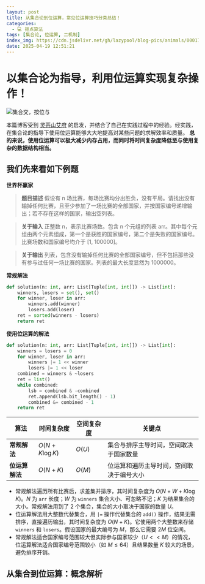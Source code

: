 ```yaml
---
layout: post
title: 从集合论到位运算，常见位运算技巧分类总结！
categories:
  - 💻 抠点算法
tags: [集合论, 位运算, 二机制]
index_img: https://cdn.jsdelivr.net/gh/lazypool/blog-pics/animals/00017.jpg
date: 2025-04-19 12:51:21
---
```


# 以集合论为指导，利用位运算实现复杂操作！

![集合交，按位与](union_bitand.png)

本篇博客受到 [灵茶山艾府](https://leetcode.cn/discuss/post/3571304/cong-ji-he-lun-dao-wei-yun-suan-chang-ji-enve/) 的启发，并结合了自己在实践过程中的经验。经实践，在集合论的指导下使用位运算能够大大地提高对某些问题的求解效率和质量。 **总的来说，使用位运算可以极大减少内存占用，而同时将时间复杂度降低至与使用复杂的数据结构相当。**

## 我们先来看如下例题

**世界杯赢家**
> **题目描述**
> 假设有 n 场比赛，每场比赛均分出胜负，没有平局。请找出没有输掉任何比赛，且至少参加了一场比赛的全部国家，并按国家编号递增输出；若不存在这样的国家，输出空列表。

> **关于输入**
> 正整数 n，表示比赛场数。包含 n 个元组的列表 arr。其中每个元组由两个元素组成，第一个是获胜的国家编号，第二个是失败的国家编号。比赛场数和国家编号均介于 \[1, 100000\]。

> **关于输出**
> 列表，包含没有输掉任何比赛的全部国家编号，但不包括那些没有参与过任何一场比赛的国家。列表的最大长度显然为 1000000。

**常规解法**
```python
def solution(n: int, arr: List[Tuple[int, int]]) -> List[int]:
    winners, losers = set(), set()
    for winner, loser in arr:
        winners.add(winner)
        losers.add(loser)
    ret = sorted(winners - losers)
    return ret
```

**使用位运算的解法**
```python
def solution(n: int, arr: List[Tuple[int, int]]) -> List[int]:
    winners = losers = 0
    for winner, loser in arr:
        winners |= 1 << winner
        losers |= 1 << loser
    combined = winners & ~losers
    ret = list()
    while combined:
        lsb = combined & -combined
        ret.append(lsb.bit_length() - 1)
        combined &= combined - 1
    return ret
```

| **算法**       | **时间复杂度**    | **空间复杂度** | **关键点**                               |
|----------------|-------------------|----------------|------------------------------------------|
| **常规解法**   | $O(N + K \log K)$ | $O(U)$         | 集合与排序主导时间，空间取决于国家数量   |
| **位运算解法** | $O(N + K)$        | $O(M)$         | 位运算和遍历主导时间，空间取决于编号大小 |

- 常规解法遍历所有比赛后，求差集并排序，其时间复杂度为 $O(N + W + K \log K)$。$N$ 为 `arr` 长度；$W$ 为 `winners` 集合大小、可忽略不记；$K$ 为结果集合的大小。常规解法用到了 2 个集合，集合的大小取决于国家的数量 $U$。
- 位运算解法用大整数代替集合，用 `|=` 操作代替集合的 `add()` 操作，结果无需排序，直接遍历输出，其时间复杂度为 $O(N + K)$。它使用两个大整数来存储 `winners` 和 `losers`。假设国家的最大编号为 $M$，那么它需要 $2M$ 位空间。
- 常规解法适合国家编号范围较大但实际参与国家较少（$U << M$）的情况，位运算解法适合国家编号范围较小（如 $M \le 64$）且结果数量 $K$ 较大的场景，避免排序开销。

## 从集合到位运算：概念解析
